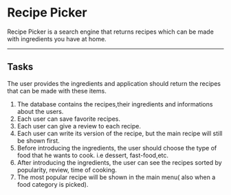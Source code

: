 # Recipe Picker

Recipe Picker is a search engine that returns recipes which can be made with ingredients you have at home.

---

## Tasks

The user provides the ingredients and application should return the recipes that can be made with these items.

1. The database contains the recipes,their ingredients and informations about the users.
2. Each user can save favorite recipes.
3. Each user can give a review to each recipe.
4. Each user can write its version of the recipe, but the main recipe will still be shown first. 
4. Before introducing the ingredients, the user should choose the type of food that he wants to cook. i.e dessert, fast-food,etc.
5. After introducing the ingredients, the user can see the recipes sorted by popularity, review, time of cooking.
6. The most popular recipe will be shown in the main menu( also when a food category is picked).


